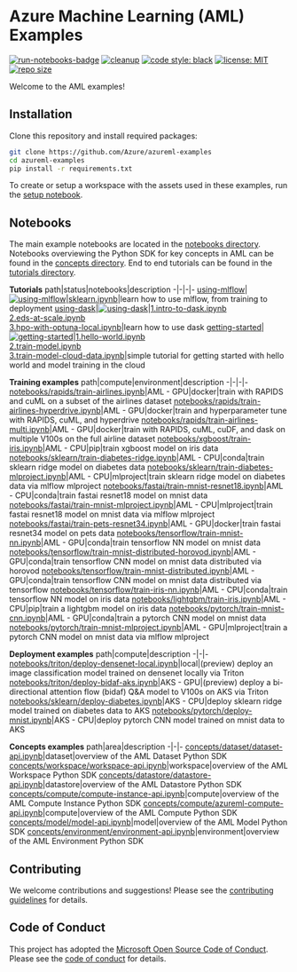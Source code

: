 # Azure Machine Learning (AML) Examples

[![run-notebooks-badge](https://github.com/Azure/azureml-examples/workflows/run-notebooks/badge.svg)](https://github.com/Azure/azureml-examples/actions?query=workflow%3Arun-notebooks)
[![cleanup](https://github.com/Azure/azureml-examples/workflows/cleanup/badge.svg)](https://github.com/Azure/azureml-examples/actions?query=workflow%3Acleanup)
[![code style: black](https://img.shields.io/badge/code%20style-black-000000.svg)](https://github.com/psf/black)
[![license: MIT](https://img.shields.io/badge/License-MIT-purple.svg)](LICENSE)
[![repo size](https://img.shields.io/github/repo-size/Azure/azureml-examples)](https://github.com/Azure/azureml-examples)

Welcome to the AML examples!

## Installation

Clone this repository and install required packages:

```sh
git clone https://github.com/Azure/azureml-examples
cd azureml-examples
pip install -r requirements.txt
```

To create or setup a workspace with the assets used in these examples, run the [setup notebook](setup.ipynb).

## Notebooks

The main example notebooks are located in the [notebooks directory](notebooks). Notebooks overviewing the Python SDK for key concepts in AML can be found in the [concepts directory](concepts). End to end tutorials can be found in the [tutorials directory](tutorials).

**Tutorials**
path|status|notebooks|description
-|-|-|-
[using-mlflow](tutorials/using-mlflow)|[![using-mlflow](https://github.com/Azure/azureml-examples/workflows/run-tutorial-um/badge.svg)](https://github.com/Azure/azureml-examples/actions?query=workflow%3Arun-tutorial-um)|[sklearn.ipynb](tutorials/using-mlflow/sklearn.ipynb)|learn how to use mlflow, from training to deployment
[using-dask](tutorials/using-dask)|[![using-dask](https://github.com/Azure/azureml-examples/workflows/run-tutorial-ud/badge.svg)](https://github.com/Azure/azureml-examples/actions?query=workflow%3Arun-tutorial-ud)|[1.intro-to-dask.ipynb](tutorials/using-dask/1.intro-to-dask.ipynb)<br>[2.eds-at-scale.ipynb](tutorials/using-dask/2.eds-at-scale.ipynb)<br>[3.hpo-with-optuna-local.ipynb](tutorials/using-dask/3.hpo-with-optuna-local.ipynb)|learn how to use dask
[getting-started](tutorials/getting-started)|[![getting-started](https://github.com/Azure/azureml-examples/workflows/run-tutorial-gs/badge.svg)](https://github.com/Azure/azureml-examples/actions?query=workflow%3Arun-tutorial-gs)|[1.hello-world.ipynb](tutorials/getting-started/1.hello-world.ipynb)<br>[2.train-model.ipynb](tutorials/getting-started/2.train-model.ipynb)<br>[3.train-model-cloud-data.ipynb](tutorials/getting-started/3.train-model-cloud-data.ipynb)|simple tutorial for getting started with hello world and model training in the cloud

**Training examples**
path|compute|environment|description
-|-|-|-
[notebooks/rapids/train-airlines.ipynb](notebooks/rapids/train-airlines.ipynb)|AML - GPU|docker|train with RAPIDS and cuML on a subset of the airlines dataset
[notebooks/rapids/train-airlines-hyperdrive.ipynb](notebooks/rapids/train-airlines-hyperdrive.ipynb)|AML - GPU|docker|train and hyperparameter tune with RAPIDS, cuML, and hyperdrive
[notebooks/rapids/train-airlines-multi.ipynb](notebooks/rapids/train-airlines-multi.ipynb)|AML - GPU|docker|train with RAPIDS, cuML, cuDF, and dask on multiple V100s on the full airline dataset
[notebooks/xgboost/train-iris.ipynb](notebooks/xgboost/train-iris.ipynb)|AML - CPU|pip|train xgboost model on iris data
[notebooks/sklearn/train-diabetes-ridge.ipynb](notebooks/sklearn/train-diabetes-ridge.ipynb)|AML - CPU|conda|train sklearn ridge model on diabetes data
[notebooks/sklearn/train-diabetes-mlproject.ipynb](notebooks/sklearn/train-diabetes-mlproject.ipynb)|AML - CPU|mlproject|train sklearn ridge model on diabetes data via mlflow mlproject
[notebooks/fastai/train-mnist-resnet18.ipynb](notebooks/fastai/train-mnist-resnet18.ipynb)|AML - CPU|conda|train fastai resnet18 model on mnist data
[notebooks/fastai/train-mnist-mlproject.ipynb](notebooks/fastai/train-mnist-mlproject.ipynb)|AML - CPU|mlproject|train fastai resnet18 model on mnist data via mlflow mlproject
[notebooks/fastai/train-pets-resnet34.ipynb](notebooks/fastai/train-pets-resnet34.ipynb)|AML - GPU|docker|train fastai resnet34 model on pets data
[notebooks/tensorflow/train-mnist-nn.ipynb](notebooks/tensorflow/train-mnist-nn.ipynb)|AML - GPU|conda|train tensorflow NN model on mnist data
[notebooks/tensorflow/train-mnist-distributed-horovod.ipynb](notebooks/tensorflow/train-mnist-distributed-horovod.ipynb)|AML - GPU|conda|train tensorflow CNN model on mnist data distributed via horovod
[notebooks/tensorflow/train-mnist-distributed.ipynb](notebooks/tensorflow/train-mnist-distributed.ipynb)|AML - GPU|conda|train tensorflow CNN model on mnist data distributed via tensorflow
[notebooks/tensorflow/train-iris-nn.ipynb](notebooks/tensorflow/train-iris-nn.ipynb)|AML - CPU|conda|train tensorflow NN model on iris data
[notebooks/lightgbm/train-iris.ipynb](notebooks/lightgbm/train-iris.ipynb)|AML - CPU|pip|train a lightgbm model on iris data
[notebooks/pytorch/train-mnist-cnn.ipynb](notebooks/pytorch/train-mnist-cnn.ipynb)|AML - GPU|conda|train a pytorch CNN model on mnist data
[notebooks/pytorch/train-mnist-mlproject.ipynb](notebooks/pytorch/train-mnist-mlproject.ipynb)|AML - GPU|mlproject|train a pytorch CNN model on mnist data via mlflow mlproject

**Deployment examples**
path|compute|description
-|-|-
[notebooks/triton/deploy-densenet-local.ipynb](notebooks/triton/deploy-densenet-local.ipynb)|local|(preview) deploy an image classification model trained on densenet locally via Triton
[notebooks/triton/deploy-bidaf-aks.ipynb](notebooks/triton/deploy-bidaf-aks.ipynb)|AKS - GPU|(preview) deploy a bi-directional attention flow (bidaf) Q&A model to V100s on AKS via Triton
[notebooks/sklearn/deploy-diabetes.ipynb](notebooks/sklearn/deploy-diabetes.ipynb)|AKS - CPU|deploy sklearn ridge model trained on diabetes data to AKS
[notebooks/pytorch/deploy-mnist.ipynb](notebooks/pytorch/deploy-mnist.ipynb)|AKS - CPU|deploy pytorch CNN model trained on mnist data to AKS

**Concepts examples**
path|area|description
-|-|-
[concepts/dataset/dataset-api.ipynb](concepts/dataset/dataset-api.ipynb)|dataset|overview of the AML Dataset Python SDK
[concepts/workspace/workspace-api.ipynb](concepts/workspace/workspace-api.ipynb)|workspace|overview of the AML Workspace Python SDK
[concepts/datastore/datastore-api.ipynb](concepts/datastore/datastore-api.ipynb)|datastore|overview of the AML Datastore Python SDK
[concepts/compute/compute-instance-api.ipynb](concepts/compute/compute-instance-api.ipynb)|compute|overview of the AML Compute Instance Python SDK
[concepts/compute/azureml-compute-api.ipynb](concepts/compute/azureml-compute-api.ipynb)|compute|overview of the AML Compute Python SDK
[concepts/model/model-api.ipynb](concepts/model/model-api.ipynb)|model|overview of the AML Model Python SDK
[concepts/environment/environment-api.ipynb](concepts/environment/environment-api.ipynb)|environment|overview of the AML Environment Python SDK

## Contributing

We welcome contributions and suggestions! Please see the [contributing guidelines](CONTRIBUTING.md) for details.

## Code of Conduct 

This project has adopted the [Microsoft Open Source Code of Conduct](https://opensource.microsoft.com/codeofconduct/). Please see the [code of conduct](CODE_OF_CONDUCT.md) for details. 
